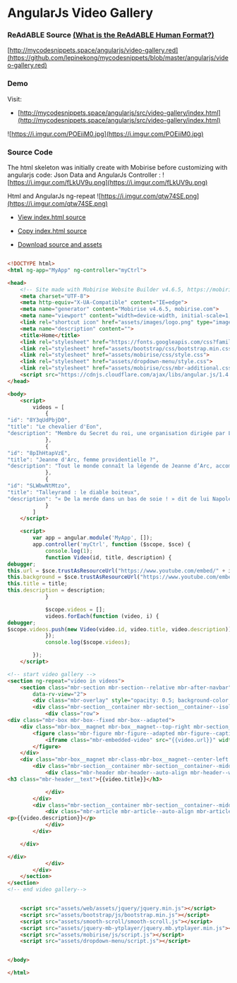
# AngularJs Video Gallery


### ReAdABLE Source [(What is the ReAdABLE Human Format?)](http://readablehumanformat.com)

[http://mycodesnippets.space/angularjs/video-gallery.red](https://github.com/lepinekong/mycodesnippets/blob/master/angularjs/video-gallery.red)


### Demo

Visit: 
- [http://mycodesnippets.space/angularjs/src/video-gallery/index.html](http://mycodesnippets.space/angularjs/src/video-gallery/index.html)
                        
![https://i.imgur.com/POEiiM0.jpg](https://i.imgur.com/POEiiM0.jpg)
                    

### Source Code

The html skeleton was initially create with Mobirise before customizing with angularjs code:
Json Data and AngularJs Controller : 
![https://i.imgur.com/fLkUV9u.png](https://i.imgur.com/fLkUV9u.png)
                    
Html and AngularJs ng-repeat
![https://i.imgur.com/qtw74SE.png](https://i.imgur.com/qtw74SE.png)
                    
- [View index.html source](https://github.com/lepinekong/mycodesnippets/blob/master/redlang/src/video-gallery/index.html)
                        
- [Copy index.html source](https://raw.githubusercontent.com/lepinekong/mycodesnippets/master/redlang/src/video-gallery/index.html)
                        
- [Download source and assets](https://github.com/lepinekong/mycodesnippets/blob/master/redlang/src/video-gallery.zip)
                        


```html

<!DOCTYPE html>
<html ng-app="MyApp" ng-controller="myCtrl">

<head>
    <!-- Site made with Mobirise Website Builder v4.6.5, https://mobirise.com -->
    <meta charset="UTF-8">
    <meta http-equiv="X-UA-Compatible" content="IE=edge">
    <meta name="generator" content="Mobirise v4.6.5, mobirise.com">
    <meta name="viewport" content="width=device-width, initial-scale=1, minimum-scale=1">
    <link rel="shortcut icon" href="assets/images/logo.png" type="image/x-icon">
    <meta name="description" content="">
    <title>Home</title>
    <link rel="stylesheet" href="https://fonts.googleapis.com/css?family=Roboto:700,400&subset=cyrillic,latin,greek,vietnamese">
    <link rel="stylesheet" href="assets/bootstrap/css/bootstrap.min.css">
    <link rel="stylesheet" href="assets/mobirise/css/style.css">
    <link rel="stylesheet" href="assets/dropdown-menu/style.css">
    <link rel="stylesheet" href="assets/mobirise/css/mbr-additional.css" type="text/css">
    <script src="https://cdnjs.cloudflare.com/ajax/libs/angular.js/1.4.3/angular.min.js"></script>
</head>

<body>
    <script>
        videos = [
            {
"id": "8Y3qUdPbjD0",
"title": "Le chevalier d'Eon",
"description": "Membre du Secret du roi, une organisation dirigée par Louis XV, le chevalier d'Eon est le personnage le plus fantasque du XVIIIe siècle. Pour obtenir de hautes responsabilités, il a su séduire la monarchie. Mais il a également réussi à faire trembler le royaume, notamment en vivant un jour dans des habits d'homme et un autre dans des vêtements de femme."
            },
            {
"id": "8pIhHtapVzE",
"title": "Jeanne d'Arc, femme providentielle ?",
"description": "Tout le monde connaît la légende de Jeanne d’Arc, accomplissant son destin selon la volonté de Dieu. Mais qui connaît le personnage de Yolande d’Aragon, la belle-mère de Charles VII ? Oubliée de l’Histoire, on retrouve pourtant son nom à toutes les étapes du mythe Jeanne d’Arc."
            },
            {
"id": "SLWbwNtMtzo",
"title": "Talleyrand : le diable boiteux",
"description": "« De la merde dans un bas de soie ! » dit de lui Napoléon qui l’a pourtant utilisé comme bien des régimes qui l’ont précédé... et qui lui succèderont. Il faut dire que le prince de Talleyrand, aussi évêque d’Autun, alors qu’il a dégrafé plus de jupons que de soutanes, est un diplomate aux talents partout reconnus sur la planète."
            }
        ]
    </script>

    <script>
        var app = angular.module('MyApp', []);
        app.controller('myCtrl', function ($scope, $sce) {
            console.log(1);
            function Video(id, title, description) {
debugger;
this.url = $sce.trustAsResourceUrl("https://www.youtube.com/embed/" + id + "?rel=0&amp;amp;showinfo=0&amp;autoplay=0&amp;loop=0");
this.background = $sce.trustAsResourceUrl("https://www.youtube.com/embed/" + id + "?rel=0&amp;amp;showinfo=0&amp;autoplay=0&amp;loop=0");
this.title = title;
this.description = description;
            }

            $scope.videos = [];
            videos.forEach(function (video, i) {
debugger;
$scope.videos.push(new Video(video.id, video.title, video.description));
            });
            console.log($scope.videos);

        });
    </script>

<!-- start video gallery -->
<section ng-repeat="video in videos">
    <section class="mbr-section mbr-section--relative mbr-after-navbar" id="msg-box5-1" data-bg-video="{{video.background}}"
        data-rv-view="2">
        <div class="mbr-overlay" style="opacity: 0.5; background-color: rgb(34, 34, 34);"></div>
        <div class="mbr-section__container mbr-section__container--isolated container" style="padding-top: 93px; padding-bottom: 93px;">
            <div class="row">
<div class="mbr-box mbr-box--fixed mbr-box--adapted">
    <div class="mbr-box__magnet mbr-box__magnet--top-right mbr-section__left col-sm-6 image-size" style="width: 50%;">
        <figure class="mbr-figure mbr-figure--adapted mbr-figure--caption-inside-bottom mbr-figure--full-width">
            <iframe class="mbr-embedded-video" src="{{video.url}}" width="1280" height="720" frameborder="0" allowfullscreen></iframe>
        </figure>
    </div>
    <div class="mbr-box__magnet mbr-class-mbr-box__magnet--center-left col-sm-6 content-size mbr-section__right">
        <div class="mbr-section__container mbr-section__container--middle">
            <div class="mbr-header mbr-header--auto-align mbr-header--wysiwyg">
<h3 class="mbr-header__text">{{video.title}}</h3>

            </div>
        </div>
        <div class="mbr-section__container mbr-section__container--middle">
            <div class="mbr-article mbr-article--auto-align mbr-article--wysiwyg">
<p>{{video.description}}</p>
            </div>
        </div>

    </div>

</div>
            </div>
        </div>
    </section>
</section>
<!-- end video gallery-->


    <script src="assets/web/assets/jquery/jquery.min.js"></script>
    <script src="assets/bootstrap/js/bootstrap.min.js"></script>
    <script src="assets/smooth-scroll/smooth-scroll.js"></script>
    <script src="assets/jquery-mb-ytplayer/jquery.mb.ytplayer.min.js"></script>
    <script src="assets/mobirise/js/script.js"></script>
    <script src="assets/dropdown-menu/script.js"></script>


</body>

</html>
        
```


